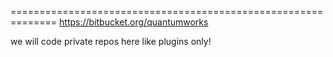 ==============================================================
https://bitbucket.org/quantumworks


we will code private repos here like plugins only!
